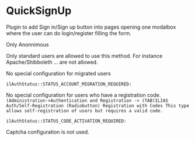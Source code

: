 # QuickSignUp
Plugin to add Sign in/Sign up button into pages opening one modalbox where the user can do login/register filling the form.

Only Anonnimous  

Only standard users are allowed to use this method. For instance  Apache/Shibboleth ... are not allowed.

No special configuration for migrated users
    
    ilAuthStatus::STATUS_ACCOUNT_MIGRATION_REQUIRED:

No special configuration for users who have a registration code. 
`(Administration->Authentication and Registration -> (TAB)ILIAS Auth/Self-Registration
		(Radiobutton) Registration with Codes
			This type allows self-registration of users but requires a valid code.`
			
    ilAuthStatus::STATUS_CODE_ACTIVATION_REQUIRED:
			
Captcha configuration is not used.
